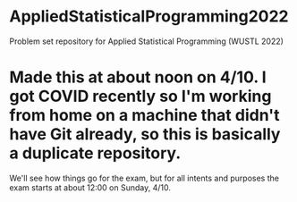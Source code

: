 # AppliedStatisticalProgramming2022
Problem set repository for Applied Statistical Programming (WUSTL 2022)

# Made this at about noon on 4/10. I got COVID recently so I'm working from home on a machine that didn't have Git already, so this is basically a duplicate repository.
We'll see how things go for the exam, but for all intents and purposes the exam starts at about 12:00 on Sunday, 4/10.